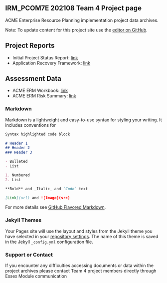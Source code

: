 ## IRM_PCOM7E 202108 Team 4 Project page

ACME Enterprise Resource Planning implementation project data archives. 

Note: To update content for this project site use the [editor on GitHub](https://github.com/IRMTeam4/ACME_IRM_Archives/edit/gh-pages/index.md).

## Project Reports

- Initial Project Status Report: [link](https://irmteam4.github.io/ACME_IRM_Project_Status_Report.pdf)
- Application Recovery Framework: [link](https://irmteam4.github.io/IRM_GRP4_ApplicationRecoveryPlan.pdf)


## Assessment Data

- ACME ERM Workbook: [link](https://irmteam4.github.io/Risk_Identification_Tables_with%20Controls_master.xlsx)
- ACME ERM Risk Summary: [link](https://irmteam4.github.io/ACME_ERM_Risk_Summary.xlsx)


### Markdown

Markdown is a lightweight and easy-to-use syntax for styling your writing. It includes conventions for

```markdown
Syntax highlighted code block

# Header 1
## Header 2
### Header 3

- Bulleted
- List

1. Numbered
2. List

**Bold** and _Italic_ and `Code` text

[Link](url) and ![Image](src)
```

For more details see [GitHub Flavored Markdown](https://guides.github.com/features/mastering-markdown/).

### Jekyll Themes

Your Pages site will use the layout and styles from the Jekyll theme you have selected in your [repository settings](https://github.com/IRMTeam4/ACME_IRM_Archives/settings/pages). The name of this theme is saved in the Jekyll `_config.yml` configuration file.

### Support or Contact
If you encounter any difficulties accessing documents or data within the project archives please contact Team 4 project members directly through Essex Module communication
